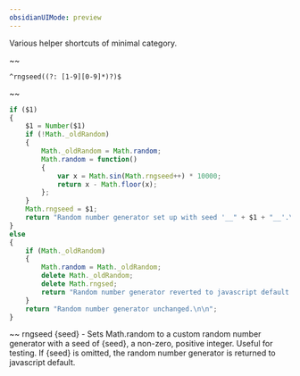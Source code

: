 ```yaml
---
obsidianUIMode: preview
---
```


Various helper shortcuts of minimal category.


~~
```
^rngseed((?: [1-9][0-9]*)?)$
```
~~
```js
if ($1)
{
	$1 = Number($1)
	if (!Math._oldRandom)
	{
		Math._oldRandom = Math.random;
		Math.random = function()
		{
			var x = Math.sin(Math.rngseed++) * 10000;
			return x - Math.floor(x);
		};
	}
	Math.rngseed = $1;
	return "Random number generator set up with seed '__" + $1 + "__'.\n\n";
}
else
{
	if (Math._oldRandom)
	{
		Math.random = Math._oldRandom;
		delete Math._oldRandom;
		delete Math.rngsed;
		return "Random number generator reverted to javascript default.\n\n";
	}
	return "Random number generator unchanged.\n\n";
}
```
~~
rngseed {seed} - Sets Math.random to a custom random number generator with a seed of {seed}, a non-zero, positive integer.  Useful for testing.  If {seed} is omitted, the random number generator is returned to javascript default.
